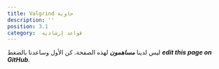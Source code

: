 ```yaml
---
title: Valgrind حاوية
description: ''
position: 3.1
category:  ﻗﻮاﻋﺪ إرﺷﺎدﻳﺔ
---
```


ليس لدينا ***مساهمون*** لهذه الصفحة. كن الأول وساعدنا بالضغط
 ***edit this page on GitHub***.